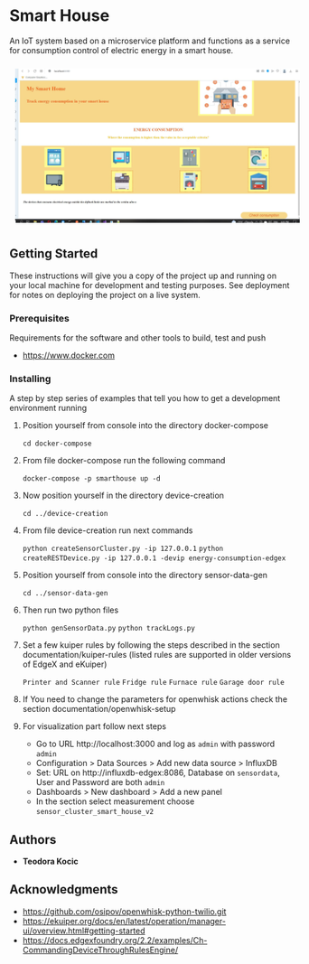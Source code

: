 # Smart House

An IoT system based on a microservice platform and functions as a service for consumption control of electric energy in a smart house.

<img style="margin: 10px" src="https://raw.githubusercontent.com/teodorakocic/SmartHouse/main/documentation/images/readme.JPG" />


## Getting Started

These instructions will give you a copy of the project up and running on
your local machine for development and testing purposes. See deployment
for notes on deploying the project on a live system.

### Prerequisites

Requirements for the software and other tools to build, test and push 
- https://www.docker.com

### Installing

A step by step series of examples that tell you how to get a development
environment running

1. Position yourself from console into the directory docker-compose
	
	```cd docker-compose```

2. From file docker-compose run the following command

    ```docker-compose -p smarthouse up -d```
	
3. Now position yourself in the directory device-creation

	```cd ../device-creation```

4. From file device-creation run next commands

    ```python createSensorCluster.py -ip 127.0.0.1```
	```python createRESTDevice.py -ip 127.0.0.1 -devip energy-consumption-edgex```
	
5. Position yourself from console into the directory sensor-data-gen

	```cd ../sensor-data-gen```

6. Then run two python files

	```python genSensorData.py```
	```python trackLogs.py```
	
7. Set a few kuiper rules by following the steps described in the section documentation/kuiper-rules (listed rules are supported in older versions of EdgeX and eKuiper)

	```Printer and Scanner rule```
	```Fridge rule```
	```Furnace rule```
	```Garage door rule```
	
8. If You need to change the parameters for openwhisk actions check the section documentation/openwhisk-setup

9. For visualization part follow next steps

	- Go to URL http://localhost:3000 and log as `admin` with password `admin`
	- Configuration > Data Sources > Add new data source > InfluxDB
	- Set: URL on http://influxdb-edgex:8086, Database on `sensordata`, User and Password are both `admin`
	- Dashboards > New dashboard > Add a new panel
	- In the section select measurement choose `sensor_cluster_smart_house_v2`
	

## Authors

  - **Teodora Kocic**

## Acknowledgments

  - https://github.com/osipov/openwhisk-python-twilio.git
  - https://ekuiper.org/docs/en/latest/operation/manager-ui/overview.html#getting-started
  - https://docs.edgexfoundry.org/2.2/examples/Ch-CommandingDeviceThroughRulesEngine/